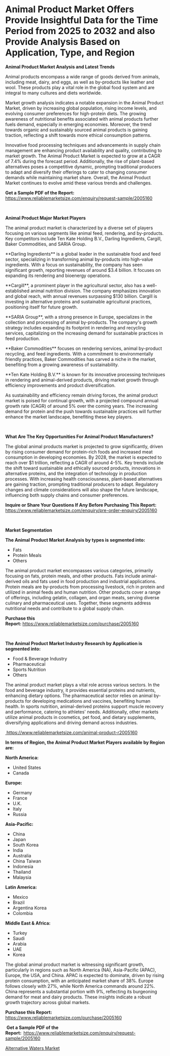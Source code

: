 <p><h1>Animal Product Market Offers Provide Insightful Data for the Time Period from 2025 to 2032 and also Provide Analysis Based on Application, Type, and Region</h1></p><p><strong>Animal Product Market Analysis and Latest Trends</strong></p>
<p><p>Animal products encompass a wide range of goods derived from animals, including meat, dairy, and eggs, as well as by-products like leather and wool. These products play a vital role in the global food system and are integral to many cultures and diets worldwide.</p><p>Market growth analysis indicates a notable expansion in the Animal Product Market, driven by increasing global population, rising income levels, and evolving consumer preferences for high-protein diets. The growing awareness of nutritional benefits associated with animal products further fuels demand, especially in emerging economies. Moreover, the trend towards organic and sustainably sourced animal products is gaining traction, reflecting a shift towards more ethical consumption patterns.</p><p>Innovative food processing techniques and advancements in supply chain management are enhancing product availability and quality, contributing to market growth. The Animal Product Market is expected to grow at a CAGR of 7.4% during the forecast period. Additionally, the rise of plant-based alternatives poses a competitive dynamic, prompting traditional producers to adapt and diversify their offerings to cater to changing consumer demands while maintaining market share. Overall, the Animal Product Market continues to evolve amid these various trends and challenges.</p></p>
<p><strong>Get a Sample PDF of the Report:&nbsp;</strong> <a href="https://www.reliablemarketsize.com/enquiry/request-sample/2005160?utm_campaign=1884&utm_medium=2&utm_source=Github&utm_content=ia&utm_term=15012025&utm_id=animal-product">https://www.reliablemarketsize.com/enquiry/request-sample/2005160</a></p>
<p>&nbsp;</p>
<p><strong>Animal Product Major Market Players</strong></p>
<p><p>The animal product market is characterized by a diverse set of players focusing on various segments like animal feed, rendering, and by-products. Key competitors include Ten Kate Holding B.V., Darling Ingredients, Cargill, Baker Commodities, and SARIA Group.</p><p>**Darling Ingredients** is a global leader in the sustainable food and feed sector, specializing in transforming animal by-products into high-value ingredients. With a focus on sustainability, the company has seen significant growth, reporting revenues of around $3.4 billion. It focuses on expanding its rendering and bioenergy operations.</p><p>**Cargill**, a prominent player in the agricultural sector, also has a well-established animal nutrition division. The company emphasizes innovation and global reach, with annual revenues surpassing $130 billion. Cargill is investing in alternative proteins and sustainable agricultural practices, positioning itself for future growth.</p><p>**SARIA Group**, with a strong presence in Europe, specializes in the collection and processing of animal by-products. The company's growth strategy includes expanding its footprint in rendering and recycling services, capitalizing on the increasing demand for sustainable practices in feed production.</p><p>**Baker Commodities** focuses on rendering services, animal by-product recycling, and feed ingredients. With a commitment to environmentally friendly practices, Baker Commodities has carved a niche in the market, benefiting from a growing awareness of sustainability.</p><p>**Ten Kate Holding B.V.** is known for its innovative processing techniques in rendering and animal-derived products, driving market growth through efficiency improvements and product diversification.</p><p>As sustainability and efficiency remain driving forces, the animal product market is poised for continual growth, with a projected compound annual growth rate (CAGR) of around 5% over the coming years. The increasing demand for protein and the push towards sustainable practices will further enhance the market landscape, benefiting these key players.</p></p>
<p>&nbsp;</p>
<p><strong>What Are The Key Opportunities For Animal Product Manufacturers?</strong></p>
<p><p>The global animal products market is projected to grow significantly, driven by rising consumer demand for protein-rich foods and increased meat consumption in developing economies. By 2028, the market is expected to reach over $1 trillion, reflecting a CAGR of around 4-5%. Key trends include the shift toward sustainable and ethically sourced products, innovations in alternative proteins, and the integration of technology in production processes. With increasing health consciousness, plant-based alternatives are gaining traction, prompting traditional producers to adapt. Regulatory changes and climate considerations will also shape the future landscape, influencing both supply chains and consumer preferences.</p></p>
<p><strong>Inquire or Share Your Questions If Any Before Purchasing This Report:</strong> <a href="https://www.reliablemarketsize.com/enquiry/pre-order-enquiry/2005160?utm_campaign=1884&utm_medium=2&utm_source=Github&utm_content=ia&utm_term=15012025&utm_id=animal-product">https://www.reliablemarketsize.com/enquiry/pre-order-enquiry/2005160</a></p>
<p>&nbsp;</p>
<p><strong>Market Segmentation</strong></p>
<p><strong>The Animal Product Market Analysis by types is segmented into:</strong></p>
<p><ul><li>Fats</li><li>Protein Meals</li><li>Others</li></ul></p>
<p><p>The animal product market encompasses various categories, primarily focusing on fats, protein meals, and other products. Fats include animal-derived oils and fats used in food production and industrial applications. Protein meals are by-products from processing livestock, rich in protein and utilized in animal feeds and human nutrition. Other products cover a range of offerings, including gelatin, collagen, and organ meats, serving diverse culinary and pharmaceutical uses. Together, these segments address nutritional needs and contribute to a global supply chain.</p></p>
<p><strong>Purchase this Report:&nbsp;</strong><a href="https://www.reliablemarketsize.com/purchase/2005160?utm_campaign=1884&utm_medium=2&utm_source=Github&utm_content=ia&utm_term=15012025&utm_id=animal-product">https://www.reliablemarketsize.com/purchase/2005160</a></p>
<p>&nbsp;</p>
<p><strong>The Animal Product Market Industry Research by Application is segmented into:</strong></p>
<p><ul><li>Food & Beverage Industry</li><li>Pharmaceutical</li><li>Sports Nutrition</li><li>Others</li></ul></p>
<p><p>The animal product market plays a vital role across various sectors. In the food and beverage industry, it provides essential proteins and nutrients, enhancing dietary options. The pharmaceutical sector relies on animal by-products for developing medications and vaccines, benefiting human health. In sports nutrition, animal-derived proteins support muscle recovery and performance, catering to athletes' needs. Additionally, other markets utilize animal products in cosmetics, pet food, and dietary supplements, diversifying applications and driving demand across industries.</p></p>
<p><a href="https://www.reliablemarketsize.com/animal-product-r2005160?utm_campaign=1884&utm_medium=2&utm_source=Github&utm_content=ia&utm_term=15012025&utm_id=animal-product">&nbsp;https://www.reliablemarketsize.com/animal-product-r2005160</a></p>
<p><strong>In terms of Region, the Animal Product Market Players available by Region are:</strong></p>
<p>
    <p> <strong> North America: </strong>
        <ul>
            <li>United States</li>
            <li>Canada</li>
        </ul>
        </p> 
    <p> <strong> Europe: </strong>
        <ul>
            <li>Germany</li>
            <li>France</li>
            <li>U.K.</li>
            <li>Italy</li>
            <li>Russia</li>
        </ul>
        </p> 
    <p> <strong> Asia-Pacific: </strong>
        <ul>
            <li>China</li>
            <li>Japan</li>
            <li>South Korea</li>
            <li>India</li>
            <li>Australia</li>
            <li>China Taiwan</li>
            <li>Indonesia</li>
            <li>Thailand</li>
            <li>Malaysia</li>
        </ul>
        </p> 
    <p> <strong> Latin America: </strong>
        <ul>
            <li>Mexico</li>
            <li>Brazil</li>
            <li>Argentina Korea</li>
            <li>Colombia</li>
        </ul>
        </p> 
    <p> <strong> Middle East & Africa: </strong>
        <ul>
            <li>Turkey</li>
            <li>Saudi</li>
            <li>Arabia</li>
            <li>UAE</li>
            <li>Korea</li>
        </ul>
    </p>
    </p>
<p><p>The global animal product market is witnessing significant growth, particularly in regions such as North America (NA), Asia-Pacific (APAC), Europe, the USA, and China. APAC is expected to dominate, driven by rising protein consumption, with an anticipated market share of 38%. Europe follows closely with 27%, while North America commands around 22%. China represents a substantial portion with 9%, reflecting its burgeoning demand for meat and dairy products. These insights indicate a robust growth trajectory across global markets.</p></p>
<p><strong>Purchase this Report: </strong><a href="https://www.reliablemarketsize.com/purchase/2005160?utm_campaign=1884&utm_medium=2&utm_source=Github&utm_content=ia&utm_term=15012025&utm_id=animal-product">https://www.reliablemarketsize.com/purchase/2005160</a></p>
<p>&nbsp;<strong>Get a Sample PDF of the Report:&nbsp;&nbsp;</strong><a href="https://www.reliablemarketsize.com/enquiry/request-sample/2005160?utm_campaign=1884&utm_medium=2&utm_source=Github&utm_content=ia&utm_term=15012025&utm_id=animal-product">https://www.reliablemarketsize.com/enquiry/request-sample/2005160</a></p>
<p><strong></strong></p>
<p><p><a href="https://github.com/pizolina/Market-Research-Report-List-6/blob/main/alternative-waters-market.md?utm_campaign=1884&utm_medium=2&utm_source=Github&utm_content=ia&utm_term=15012025&utm_id=animal-product">Alternative Waters Market</a></p></p>